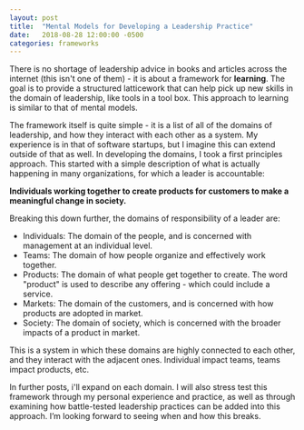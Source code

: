 ```yaml
---
layout: post
title:  "Mental Models for Developing a Leadership Practice"
date:   2018-08-28 12:00:00 -0500
categories: frameworks
---
```

There is no shortage of leadership advice in books and articles across the internet (this isn't one of them) - it is about a framework for **learning**. The goal is to provide a structured latticework that can help pick up new skills in the domain of leadership, like tools in a tool box. This approach to learning is similar to that of mental models. 

The framework itself is quite simple - it is a list of all of the domains of leadership, and how they interact with each other as a system. My experience is in that of software startups, but I imagine this can extend outside of that as well. In developing the domains, I took a first principles approach. This started with a simple description of what is actually happening in many organizations, for which a leader is accountable: 

**Individuals working together to create products for customers to make a meaningful change in society.**

Breaking this down further, the domains of responsibility of a leader are:

- Individuals: The domain of the people, and is concerned with management at an individual level.
- Teams: The domain of how people organize and effectively work together.
- Products: The domain of what people get together to create. The word "product" is used to describe any offering - which could include a service.
- Markets: The domain of the customers, and is concerned with how products are adopted in market.
- Society: The domain of society, which is concerned with the broader impacts of a product in market.

This is a system in which these domains are highly connected to each other, and they interact with the adjacent ones. Individual impact teams, teams impact products, etc. 

In further posts, i'll expand on each domain. I will also stress test this framework through my personal experience and practice, as well as through examining how battle-tested leadership practices can be added into this approach. I’m looking forward to seeing when and how this breaks. 